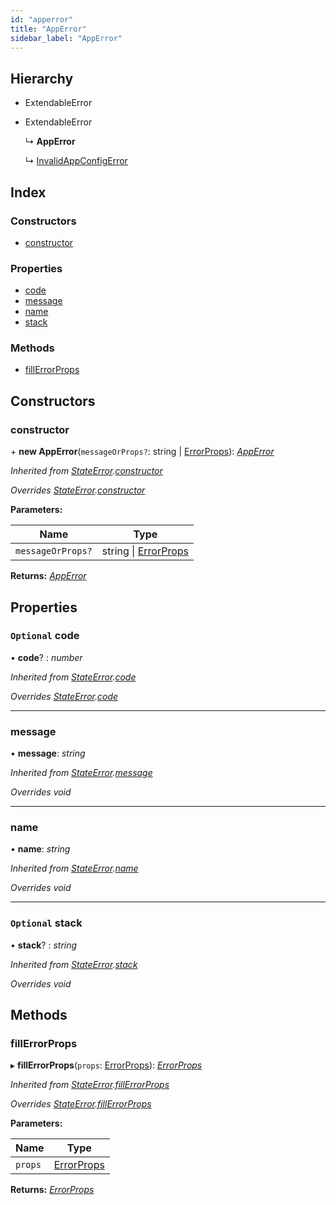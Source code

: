 ```yaml
---
id: "apperror"
title: "AppError"
sidebar_label: "AppError"
---
```


## Hierarchy

* ExtendableError

* ExtendableError

  ↳ **AppError**

  ↳ [InvalidAppConfigError](invalidappconfigerror.md)

## Index

### Constructors

* [constructor](apperror.md#constructor)

### Properties

* [code](apperror.md#optional-code)
* [message](apperror.md#message)
* [name](apperror.md#name)
* [stack](apperror.md#optional-stack)

### Methods

* [fillErrorProps](apperror.md#fillerrorprops)

## Constructors

###  constructor

\+ **new AppError**(`messageOrProps?`: string | [ErrorProps](../modules/types.md#errorprops)): *[AppError](apperror.md)*

*Inherited from [StateError](stateerror.md).[constructor](stateerror.md#constructor)*

*Overrides [StateError](stateerror.md).[constructor](stateerror.md#constructor)*

**Parameters:**

Name | Type |
------ | ------ |
`messageOrProps?` | string &#124; [ErrorProps](../modules/types.md#errorprops) |

**Returns:** *[AppError](apperror.md)*

## Properties

### `Optional` code

• **code**? : *number*

*Inherited from [StateError](stateerror.md).[code](stateerror.md#optional-code)*

*Overrides [StateError](stateerror.md).[code](stateerror.md#optional-code)*

___

###  message

• **message**: *string*

*Inherited from [StateError](stateerror.md).[message](stateerror.md#message)*

*Overrides void*

___

###  name

• **name**: *string*

*Inherited from [StateError](stateerror.md).[name](stateerror.md#name)*

*Overrides void*

___

### `Optional` stack

• **stack**? : *string*

*Inherited from [StateError](stateerror.md).[stack](stateerror.md#optional-stack)*

*Overrides void*

## Methods

###  fillErrorProps

▸ **fillErrorProps**(`props`: [ErrorProps](../modules/types.md#errorprops)): *[ErrorProps](../modules/types.md#errorprops)*

*Inherited from [StateError](stateerror.md).[fillErrorProps](stateerror.md#fillerrorprops)*

*Overrides [StateError](stateerror.md).[fillErrorProps](stateerror.md#fillerrorprops)*

**Parameters:**

Name | Type |
------ | ------ |
`props` | [ErrorProps](../modules/types.md#errorprops) |

**Returns:** *[ErrorProps](../modules/types.md#errorprops)*
